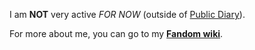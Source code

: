 I am **NOT** very active *FOR NOW* (outside of [Public Diary](https://notdanielt.github.io/Public-Diary)).

For more about me, you can go to my [**Fandom wiki**](https://danielt.fandom.com/wiki/-Danielt-).

